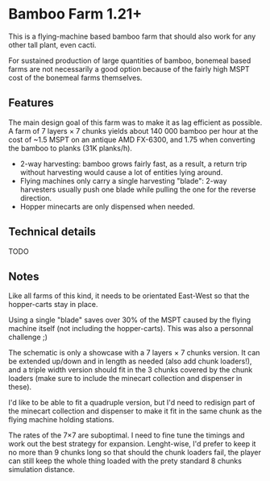 # Bamboo Farm 1.21+

This is a flying-machine based bamboo farm that should also work for any other
tall plant, even cacti.

For sustained production of large quantities of bamboo, bonemeal based farms
are not necessarily a good option because of the fairly high MSPT cost of the
bonemeal farms themselves.

## Features

The main design goal of this farm was to make it as lag efficient as possible.
A farm of 7 layers × 7 chunks yields about 140 000 bamboo per hour at the cost
of ~1.5 MSPT on an antique AMD FX-6300, and 1.75 when converting the bamboo to
planks (31K planks/h).

- 2-way harvesting: bamboo grows fairly fast, as a result, a return trip
  without harvesting would cause a lot of entities lying around.
- Flying machines only carry a single harvesting "blade": 2-way harvesters
  usually push one blade while pulling the one for the reverse direction.
- Hopper minecarts are only dispensed when needed.

## Technical details

TODO

## Notes

Like all farms of this kind, it needs to be orientated East-West so that the
hopper-carts stay in place.

Using a single "blade" saves over 30% of the MSPT caused by the flying machine
itself (not including the hopper-carts). This was also a personnal challenge ;)

The schematic is only a showcase with a 7 layers × 7 chunks version. It can be
extended up/down and in length as needed (also add chunk loaders!), and a triple
width version should fit in the 3 chunks covered by the chunk loaders (make sure
to include the minecart collection and dispenser in these).

I'd like to be able to fit a quadruple version, but I'd need to redisign part
of the minecart collection and dispenser to make it fit in the same chunk as
the flying machine holding stations.

The rates of the 7×7 are suboptimal. I need to fine tune the timings and work
out the best strategy for expansion. Lenght-wise, I'd prefer to keep it no
more than 9 chunks long so that should the chunk loaders fail, the player can
still keep the whole thing loaded with the prety standard 8 chunks simulation
distance.
